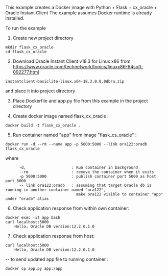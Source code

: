 
This example creates a Docker image with Python + Flask + cx_oracle + Oracle Instant Client
The example assumes Docker runtime is already installed.

To run the example

1. Create new project directory
```
mkdir flask_cx_oracle
cd flask_cx_oracle
```

2. Download Oracle Instant Client v18.3 for Linux x86 from https://www.oracle.com/technetwork/topics/linuxx86-64soft-092277.html 
```
instantclient-basiclite-linux.x64-18.3.0.0.0dbru.zip
```
and place it into project directory

3. Place Dockerfile and app.py file from this example in the project directory

4. Create docker image named flask_cx_oracle :
```
docker build -t flask_cx_oracle .
```

5. Run container named "app" from image "flask_cs_oracle" :
```
docker run -d --rm --name app -p 5000:5000 --link ora122:oradb flask_cx_oracle
```
where
```
      -d,                    : Run container in background
      --rm                   : remove the container when it exits
      -p 5000:5000           : publish container port 5000 as host port 5000
      -- link ora122:oradb   : assuming that target Oracle db is running in another container named "ora122", 
                               make ora122 visible to container "app" under "oradb" alias                        
```  
6. Check application response from within own container:
```
docker exec -it app bash
curl localhost:5000
	Hello, Oracle DB version:12.2.0.1.0
```                              
7. Check application response from host:
```
curl localhost:5000
	Hello, Oracle DB version:12.2.0.1.0
```
-- to send updated app file to running container :
```
docker cp app.py app:/app
```
